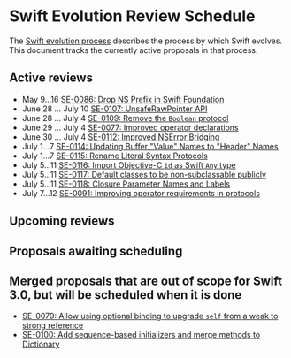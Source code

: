# Swift Evolution Review Schedule

The [Swift evolution process][evolution-process] describes the process
by which Swift evolves. This document tracks the currently active
proposals in that process.

## Active reviews

* May 9...16 [SE-0086: Drop NS Prefix in Swift Foundation](proposals/0086-drop-foundation-ns.md)
* June 28 ... July 10 [SE-0107: UnsafeRawPointer API](proposals/0107-unsaferawpointer.md)
* June 28 ... July 4 [SE-0109: Remove the `Boolean` protocol](proposals/0109-remove-boolean.md)
* June 29 ... July 4 [SE-0077: Improved operator declarations](proposals/0077-operator-precedence.md)
* June 30 ... July 4 [SE-0112: Improved NSError Bridging](proposals/0112-nserror-bridging.md)
* July 1...7 [SE-0114: Updating Buffer "Value" Names to "Header" Names](proposals/0114-buffer-naming.md)
* July 1...7 [SE-0115: Rename Literal Syntax Protocols](proposals/0115-literal-syntax-protocols.md)
* July 5...11 [SE-0116: Import Objective-C `id` as Swift `Any` type](proposals/0116-id-as-any.md)
* July 5...11 [SE-0117: Default classes to be non-subclassable publicly](proposals/0117-non-public-subclassable-by-default.md)
* July 5...11 [SE-0118: Closure Parameter Names and Labels](proposals/0118-closure-parameter-names-and-labels.md)
* July 7...12 [SE-0091: Improving operator requirements in protocols](proposals/0091-improving-operators-in-protocols.md)

## Upcoming reviews

## Proposals awaiting scheduling


## Merged proposals that are out of scope for Swift 3.0, but will be scheduled when it is done

* [SE-0079: Allow using optional binding to upgrade `self` from a weak to strong reference](proposals/0079-upgrade-self-from-weak-to-strong.md)
* [SE-0100: Add sequence-based initializers and merge methods to Dictionary](proposals/0100-add-sequence-based-init-and-merge-to-dictionary.md)

[evolution-process]: process.md  "The Swift evolution process"


